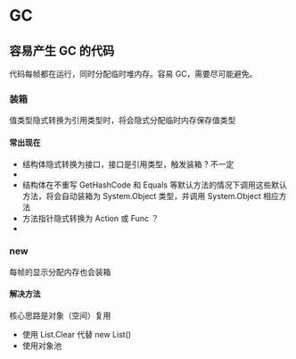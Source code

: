 # GC

## 容易产生 GC 的代码

代码每帧都在运行，同时分配临时堆内存。容易 GC，需要尽可能避免。

### 装箱

值类型隐式转换为引用类型时，将会隐式分配临时内存保存值类型

#### 常出现在
- 结构体隐式转换为接口，接口是引用类型，触发装箱 ? 不一定
- 
- 结构体在不重写 GetHashCode 和 Equals 等默认方法的情况下调用这些默认方法，将会自动装箱为 System.Object 类型，并调用 System.Object 相应方法
- 方法指针隐式转换为 Action 或 Func ？
- 

### new

每帧的显示分配内存也会装箱

#### 解决方法

核心思路是对象（空间）复用

- 使用 List.Clear 代替 new List()
- 使用对象池


